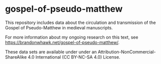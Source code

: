 # gospel-of-pseudo-matthew
This repository includes data about the circulation and transmission of the Gospel of Pseudo-Matthew in medieval manuscripts.

For more information about my ongoing research on this text, see https://brandonwhawk.net/gospel-of-pseudo-matthew/.

These data sets are available under under an Attribution-NonCommercial-ShareAlike 4.0 International (CC BY-NC-SA 4.0) License.
